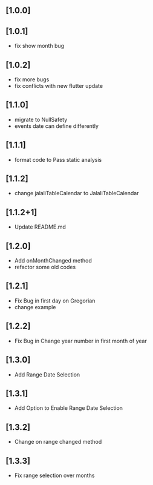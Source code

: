 ## [1.0.0]

## [1.0.1]

* fix show month bug

## [1.0.2]

* fix more bugs
* fix conflicts with new flutter update

## [1.1.0]

* migrate to NullSafety
* events date can define differently

## [1.1.1]

* format code to Pass static analysis

## [1.1.2]

* change jalaliTableCalendar to JalaliTableCalendar

## [1.1.2+1]

* Update README.md

## [1.2.0]

* Add onMonthChanged method
* refactor some old codes

## [1.2.1]
* Fix Bug in first day on Gregorian
* change example

## [1.2.2]
* Fix Bug in Change year number in first month of year

## [1.3.0]
* Add Range Date Selection

## [1.3.1]
* Add Option to Enable Range Date Selection

## [1.3.2]
* Change on range changed method

## [1.3.3]
* Fix range selection over months